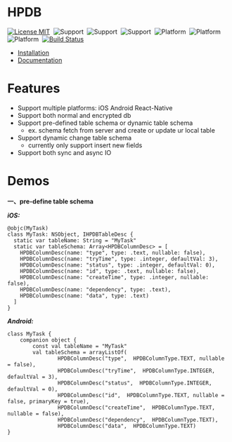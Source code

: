 # HPDB

[![License MIT](https://img.shields.io/badge/license-MIT-green.svg?style=flat)](https://github.com/shuangyu/HPPluginRepo/blob/master/The%20MIT%20License%20(MIT))&nbsp;
![Support](https://img.shields.io/badge/language-swift-orange.svg)&nbsp;
![Support](https://img.shields.io/badge/language-kotlin-orange.svg)&nbsp;
![Support](https://img.shields.io/badge/language-ReactNative-orange.svg)&nbsp;
![Platform](https://img.shields.io/badge/platform-iOS-lightgrey.svg)&nbsp;
![Platform](https://img.shields.io/badge/platform-Android-lightgrey.svg)&nbsp;
![Platform](https://img.shields.io/badge/platform-ReactNative-lightgrey.svg)&nbsp;
[![Build Status](https://api.travis-ci.org/shuangyu/HPPluginRepo.svg?branch=master)](https://travis-ci.org/shuangyu/HPPluginRepo)


+ [Installation](https://github.com/Shuangyu1989/HPDB/wiki/Installation)
+ [Documentation](https://github.com/Shuangyu1989/HPDB/wiki/Guideline)

# Features
+ Support multiple platforms: iOS Android React-Native
+ Support both normal and encrypted db
+ Support pre-defined table schema or dynamic table schema
  + ex. schema fetch from server and create or update ur local table
+ Support dynamic change table schema
  + currently only support insert new fields
+ Support both sync and async IO

# Demos
**一、pre-define table schema**

***iOS:***

```
@objc(MyTask)
class MyTask: NSObject, IHPDBTableDesc {
  static var tableName: String = "MyTask"
  static var tableSchema: Array<HPDBColumnDesc> = [
    HPDBColumnDesc(name: "type", type: .text, nullable: false),
    HPDBColumnDesc(name: "tryTime", type: .integer, defaultVal: 3),
    HPDBColumnDesc(name: "status", type: .integer, defaultVal: 0),
    HPDBColumnDesc(name: "id", type: .text, nullable: false),
    HPDBColumnDesc(name: "createTime", type: .integer, nullable: false),
    HPDBColumnDesc(name: "dependency", type: .text),
    HPDBColumnDesc(name: "data", type: .text)
  ]
}
```
***Android:***

```
class MyTask {
    companion object {
        const val tableName = "MyTask"
        val tableSchema = arrayListOf(
                HPDBColumnDesc("type",  HPDBColumnType.TEXT, nullable = false),
                HPDBColumnDesc("tryTime",  HPDBColumnType.INTEGER, defaultVal = 3),
                HPDBColumnDesc("status",  HPDBColumnType.INTEGER, defaultVal = 0),
                HPDBColumnDesc("id",  HPDBColumnType.TEXT, nullable = false, primaryKey = true),
                HPDBColumnDesc("createTime",  HPDBColumnType.TEXT, nullable = false),
                HPDBColumnDesc("dependency",  HPDBColumnType.TEXT),
                HPDBColumnDesc("data",  HPDBColumnType.TEXT)
}
```
